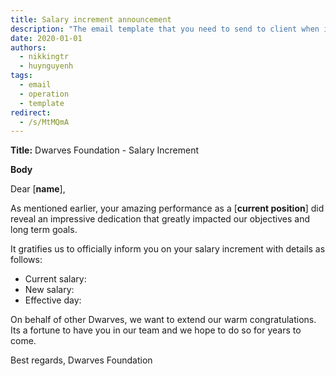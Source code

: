 ```yaml
---
title: Salary increment announcement
description: "The email template that you need to send to client when it's near holiday to announce about the absence."
date: 2020-01-01
authors:
  - nikkingtr
  - huynguyenh
tags:
  - email
  - operation
  - template
redirect:
  - /s/MtMQmA
---
```


**Title:** Dwarves Foundation - Salary Increment

**Body**

Dear [**name**],

As mentioned earlier, your amazing performance as a [**current position**] did reveal an impressive dedication that greatly impacted our objectives and long term goals.

It gratifies us to officially inform you on your salary increment with details as follows:

- Current salary:
- New salary:
- Effective day:

On behalf of other Dwarves, we want to extend our warm congratulations. Its a fortune to have you in our team and we hope to do so for years to come.

Best regards,
Dwarves Foundation
